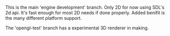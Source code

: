 This is the main 'engine development' branch. Only 2D for now using SDL's 2d api. It's fast enough for most 2D needs if done properly. Added benifit is the many different platform support. 

The 'opengl-test' branch has a experimental 3D renderer in making.
